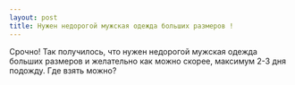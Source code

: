 ```yaml
---
layout: post 
title: Нужен недорогой мужская одежда больших размеров ! 
--- 
```

Срочно! Так получилось, что нужен недорогой мужская одежда больших размеров и желательно как можно скорее, максимум 2-3 дня подожду. Где взять можно?